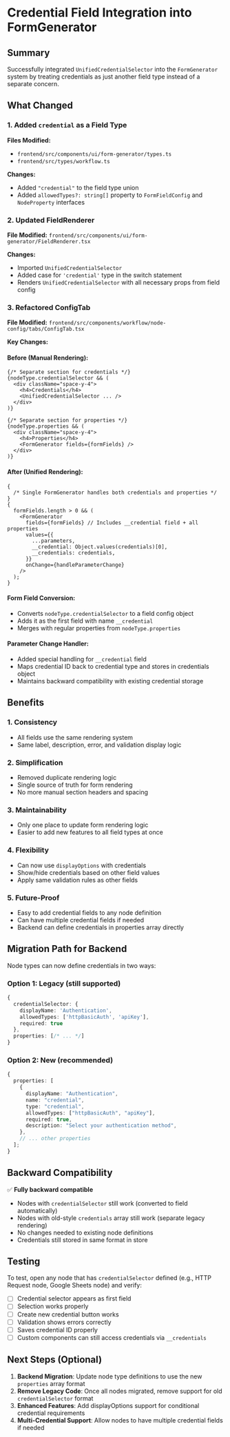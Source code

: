 # Credential Field Integration into FormGenerator

## Summary

Successfully integrated `UnifiedCredentialSelector` into the `FormGenerator` system by treating credentials as just another field type instead of a separate concern.

## What Changed

### 1. Added `credential` as a Field Type

**Files Modified:**

- `frontend/src/components/ui/form-generator/types.ts`
- `frontend/src/types/workflow.ts`

**Changes:**

- Added `"credential"` to the field type union
- Added `allowedTypes?: string[]` property to `FormFieldConfig` and `NodeProperty` interfaces

### 2. Updated FieldRenderer

**File Modified:** `frontend/src/components/ui/form-generator/FieldRenderer.tsx`

**Changes:**

- Imported `UnifiedCredentialSelector`
- Added case for `'credential'` type in the switch statement
- Renders `UnifiedCredentialSelector` with all necessary props from field config

### 3. Refactored ConfigTab

**File Modified:** `frontend/src/components/workflow/node-config/tabs/ConfigTab.tsx`

**Key Changes:**

#### Before (Manual Rendering):

```tsx
{/* Separate section for credentials */}
{nodeType.credentialSelector && (
  <div className="space-y-4">
    <h4>Credentials</h4>
    <UnifiedCredentialSelector ... />
  </div>
)}

{/* Separate section for properties */}
{nodeType.properties && (
  <div className="space-y-4">
    <h4>Properties</h4>
    <FormGenerator fields={formFields} />
  </div>
)}
```

#### After (Unified Rendering):

```tsx
{
  /* Single FormGenerator handles both credentials and properties */
}
{
  formFields.length > 0 && (
    <FormGenerator
      fields={formFields} // Includes __credential field + all properties
      values={{
        ...parameters,
        __credential: Object.values(credentials)[0],
        __credentials: credentials,
      }}
      onChange={handleParameterChange}
    />
  );
}
```

#### Form Field Conversion:

- Converts `nodeType.credentialSelector` to a field config object
- Adds it as the first field with name `__credential`
- Merges with regular properties from `nodeType.properties`

#### Parameter Change Handler:

- Added special handling for `__credential` field
- Maps credential ID back to credential type and stores in credentials object
- Maintains backward compatibility with existing credential storage

## Benefits

### 1. **Consistency**

- All fields use the same rendering system
- Same label, description, error, and validation display logic

### 2. **Simplification**

- Removed duplicate rendering logic
- Single source of truth for form rendering
- No more manual section headers and spacing

### 3. **Maintainability**

- Only one place to update form rendering logic
- Easier to add new features to all field types at once

### 4. **Flexibility**

- Can now use `displayOptions` with credentials
- Show/hide credentials based on other field values
- Apply same validation rules as other fields

### 5. **Future-Proof**

- Easy to add credential fields to any node definition
- Can have multiple credential fields if needed
- Backend can define credentials in properties array directly

## Migration Path for Backend

Node types can now define credentials in two ways:

### Option 1: Legacy (still supported)

```typescript
{
  credentialSelector: {
    displayName: 'Authentication',
    allowedTypes: ['httpBasicAuth', 'apiKey'],
    required: true
  },
  properties: [/* ... */]
}
```

### Option 2: New (recommended)

```typescript
{
  properties: [
    {
      displayName: "Authentication",
      name: "credential",
      type: "credential",
      allowedTypes: ["httpBasicAuth", "apiKey"],
      required: true,
      description: "Select your authentication method",
    },
    // ... other properties
  ];
}
```

## Backward Compatibility

✅ **Fully backward compatible**

- Nodes with `credentialSelector` still work (converted to field automatically)
- Nodes with old-style `credentials` array still work (separate legacy rendering)
- No changes needed to existing node definitions
- Credentials still stored in same format in store

## Testing

To test, open any node that has `credentialSelector` defined (e.g., HTTP Request node, Google Sheets node) and verify:

- [ ] Credential selector appears as first field
- [ ] Selection works properly
- [ ] Create new credential button works
- [ ] Validation shows errors correctly
- [ ] Saves credential ID properly
- [ ] Custom components can still access credentials via `__credentials`

## Next Steps (Optional)

1. **Backend Migration**: Update node type definitions to use the new `properties` array format
2. **Remove Legacy Code**: Once all nodes migrated, remove support for old `credentialSelector` format
3. **Enhanced Features**: Add displayOptions support for conditional credential requirements
4. **Multi-Credential Support**: Allow nodes to have multiple credential fields if needed
